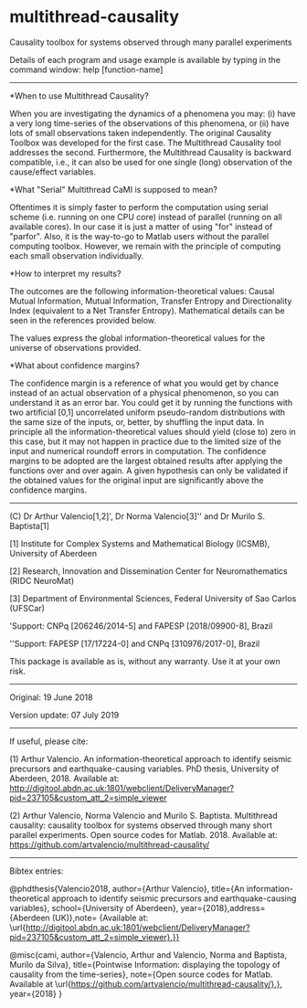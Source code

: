 # multithread-causality


Causality toolbox for systems observed through many parallel experiments



Details of each program and usage example is available by typing in the command window: help [function-name]

--------------------------------------------------

*When to use Multithread Causality?

When you are investigating the dynamics of a phenomena you may: (i) have a very long time-series of the observations of this phenomena, or (ii) have lots of small observations taken independently. The original Causality Toolbox was developed for the first case. The Multithread Causality tool addresses the second. Furthermore, the Multithread Causality is backward compatible, i.e., it can also be used for one single (long) observation of the cause/effect variables.

*What "Serial" Multithread CaMI is supposed to mean?

Oftentimes it is simply faster to perform the computation using serial scheme (i.e. running on one CPU core) instead of parallel (running on all available cores). In our case it is just a matter of using "for" instead of "parfor". Also, it is the way-to-go to Matlab users without the parallel computing toolbox. However, we remain with the principle of computing each small observation individually.

*How to interpret my results?

The outcomes are the following information-theoretical values: Causal Mutual Information, Mutual Information, Transfer Entropy and Directionality Index (equivalent to a Net Transfer Entropy). Mathematical details can be seen in the references provided below.

The values express the global information-theoretical values for the universe of observations provided.

*What about confidence margins?

The confidence margin is a reference of what you would get by chance instead of an actual observation of a physical phenomenon, so you can understand it as an error bar. You could get it by running the functions with two artificial [0,1] uncorrelated uniform pseudo-random distributions with the same size of the inputs, or, better, by shuffling the input data. In principle all the information-theoretical values should yield (close to) zero in this case, but it may not happen in practice due to the limited size of the input and numerical roundoff errors in computation. The confidence margins to be adopted are the largest obtained results after applying the functions over and over again. A given hypothesis can only be validated if the obtained values for the original input are significantly above the confidence margins. 

--------------------------------------------------

(C) Dr Arthur Valencio[1,2]', Dr Norma Valencio[3]'' and Dr Murilo S. Baptista[1]

[1] Institute for Complex Systems and Mathematical Biology (ICSMB), University of Aberdeen

[2] Research, Innovation and Dissemination Center for Neuromathematics (RIDC NeuroMat)

[3] Department of Environmental Sciences, Federal University of Sao Carlos (UFSCar)

'Support: CNPq [206246/2014-5] and FAPESP [2018/09900-8], Brazil

''Support: FAPESP [17/17224-0] and CNPq [310976/2017-0], Brazil

This package is available as is, without any warranty. Use it at your own risk.

---------------------------------------------------
Original: 19 June 2018

Version update: 07 July 2019

---------------------------------------------------

If useful, please cite:

(1) Arthur Valencio. An information-theoretical approach to identify seismic precursors and earthquake-causing variables. PhD thesis, University of Aberdeen, 2018. Available at: http://digitool.abdn.ac.uk:1801/webclient/DeliveryManager?pid=237105&custom_att_2=simple_viewer

(2) Arthur Valencio, Norma Valencio and Murilo S. Baptista. Multithread causality: causality toolbox for systems observed through many short parallel experiments. Open source codes for Matlab. 2018. Available at: https://github.com/artvalencio/multithread-causality/

--------------------------------------------------

Bibtex entries:

@phdthesis{Valencio2018, author={Arthur Valencio}, title={An information-theoretical approach to identify seismic precursors and earthquake-causing variables}, school={University of Aberdeen}, year={2018},address={Aberdeen (UK)},note= {Available at: \url{http://digitool.abdn.ac.uk:1801/webclient/DeliveryManager?pid=237105&custom_att_2=simple_viewer}.}}

@misc{cami, author={Valencio, Arthur and Valencio, Norma and Baptista, Murilo da Silva}, title={Pointwise Information: displaying the topology of causality from the time-series}, note={Open source codes for Matlab. Available at \url{https://github.com/artvalencio/multithread-causality/}.}, year={2018} }
